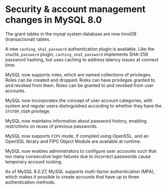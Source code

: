 # Security & account management changes in MySQL 8.0

The grant tables in the mysql system database are now InnoDB (transactional) tables.

A new `caching_sha2_password` authentication plugin is available. Like the `sha256_password` plugin, `caching_sha2_password` implements SHA-256 password hashing, but uses caching to address latency issues at connect time.

MySQL now supports roles, which are named collections of privileges. Roles can be created and dropped. Roles can have privileges granted to and revoked from them. Roles can be granted to and revoked from user accounts.

MySQL now incorporates the concept of user account categories, with system and regular users distinguished according to whether they have the `SYSTEM_USER` privilege.

MySQL now maintains information about password history, enabling restrictions on reuse of previous passwords.

MySQL now supports `FIPS` mode, if compiled using OpenSSL, and an OpenSSL library and FIPS Object Module are available at runtime.

MySQL now enables administrators to configure user accounts such that too many consecutive login failures due to incorrect passwords cause temporary account locking.

As of MySQL 8.0.27, MySQL supports multi-factor authentication (MFA), which makes it possible to create accounts that have up to three authentication methods.

